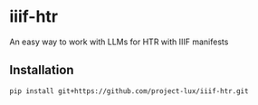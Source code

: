 # iiif-htr
An easy way to work with LLMs for HTR with IIIF manifests

## Installation

```bash
pip install git+https://github.com/project-lux/iiif-htr.git
```
